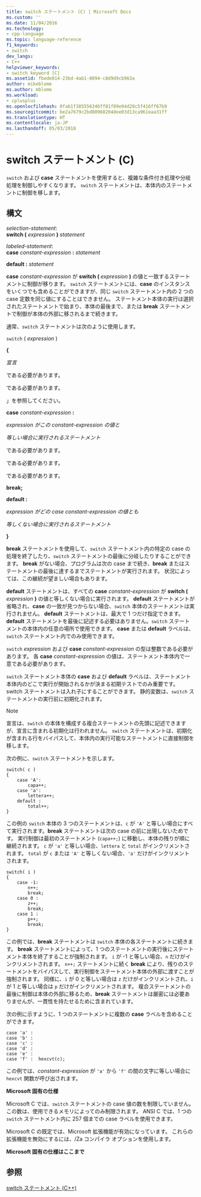 ```yaml
---
title: switch ステートメント (C) | Microsoft Docs
ms.custom: ''
ms.date: 11/04/2016
ms.technology:
- cpp-language
ms.topic: language-reference
f1_keywords:
- switch
dev_langs:
- C++
helpviewer_keywords:
- switch keyword [C]
ms.assetid: fbede014-23bd-4ab1-8094-c8d9d9cb963a
author: mikeblome
ms.author: mblome
ms.workload:
- cplusplus
ms.openlocfilehash: 0fab1f385556346ff81f89e94d20c5f416ff67b9
ms.sourcegitcommit: be2a7679c2bd80968204dee03d13ca961eaa31ff
ms.translationtype: HT
ms.contentlocale: ja-JP
ms.lasthandoff: 05/03/2018
---
```

# <a name="switch-statement-c"></a>switch ステートメント (C)
`switch` および **case** ステートメントを使用すると、複雑な条件付き処理や分岐処理を制御しやすくなります。 `switch` ステートメントは、本体内のステートメントに制御を移します。  
  
## <a name="syntax"></a>構文  
 *selection-statement*:  
 **switch (** *expression* **)** *statement*  
  
 *labeled-statement*:  
 **case**  *constant-expression*  **:**  *statement*  
  
 **default :**  *statement*  
  
 **case** *constant-expression* が **switch (** *expression* **)** の値と一致するステートメントに制御が移ります。 `switch` ステートメントには、**case** のインスタンスをいくつでも含めることができますが、同じ `switch` ステートメント内の 2 つの case 定数を同じ値にすることはできません。 ステートメント本体の実行は選択されたステートメントで始まり、本体の最後まで、または **break** ステートメントで制御が本体の外部に移されるまで続きます。  
  
 通常、`switch` ステートメントは次のように使用します。  
  
 `switch` ( *expression* )  
  
 **{**  
  
 *宣言*  
  
 である必要があります。  
  
 である必要があります。  
  
 」を参照してください。  
  
 **case** *constant-expression* **:**  
  
 *expression がこの constant-expression の値と*  
  
 *等しい場合に実行されるステートメント*  
  
 である必要があります。  
  
 である必要があります。  
  
 である必要があります。  
  
 **break;**  
  
 **default :**  
  
 *expression がどの case constant-expression の値とも*  
  
 *等しくない場合に実行されるステートメント*  
  
 **}**  
  
 **break** ステートメントを使用して、`switch` ステートメント内の特定の case の処理を終了したり、`switch` ステートメントの最後に分岐したりすることができます。 **break** がない場合、プログラムは次の case まで続き、**break** またはステートメントの最後に達するまでステートメントが実行されます。 状況によっては、この継続が望ましい場合もあります。  
  
 **default** ステートメントは、すべての **case** *constant-expression* が **switch (** *expression* **)** の値と等しくない場合に実行されます。 **default** ステートメントが省略され、**case** の一致が見つからない場合、`switch` 本体のステートメントは実行されません。 **default** ステートメントは、最大で 1 つだけ指定できます。 **default** ステートメントを最後に記述する必要はありません。`switch` ステートメントの本体内の任意の場所で使用できます。 **case** または **default** ラベルは、`switch` ステートメント内でのみ使用できます。  
  
 `switch` *expression* および **case** *constant-expression* の型は整数である必要があります。 各 **case** *constant-expression* の値は、ステートメント本体内で一意である必要があります。  
  
 `switch` ステートメント本体の **case** および **default** ラベルは、ステートメント本体内のどこで実行が開始されるかが決まる初期テストでのみ重要です。 switch ステートメントは入れ子にすることができます。 静的変数は、`switch` ステートメントの実行前に初期化されます。  
  
> [!NOTE]
>  宣言は、`switch` の本体を構成する複合ステートメントの先頭に記述できますが、宣言に含まれる初期化は行われません。 `switch` ステートメントは、初期化が含まれる行をバイパスして、本体内の実行可能なステートメントに直接制御を移します。  
  
 次の例に、`switch` ステートメントを示します。  
  
```  
switch( c )   
{  
    case 'A':  
        capa++;  
    case 'a':  
        lettera++;  
    default :  
        total++;  
}  
```  
  
 この例の `switch` 本体の 3 つのステートメントは、`c` が `'A'` と等しい場合にすべて実行されます。**break** ステートメントは次の case の前に出現しないためです。 実行制御は最初のステートメント (`capa++;`) に移動し、本体の残りが順に継続されます。 `c` が `'a'` と等しい場合、`lettera` と `total` がインクリメントされます。 `total` が `c` または `'A'` と等しくない場合、`'a'` だけがインクリメントされます。  
  
```  
switch( i )   
{  
    case -1:  
        n++;  
        break;  
    case 0 :  
        z++;  
        break;  
    case 1 :  
        p++;  
        break;  
}  
```  
  
 この例では、**break** ステートメントは `switch` 本体の各ステートメントに続きます。 **break** ステートメントによって、1 つのステートメントの実行後にステートメント本体を終了することが強制されます。 `i` が -1 と等しい場合、`n` だけがインクリメントされます。 `n++;` ステートメントに続く **break** により、残りのステートメントをバイパスして、実行制御をステートメント本体の外部に渡すことが強制されます。 同様に、`i` が 0 と等しい場合は `z` だけがインクリメントされ、`i` が 1 と等しい場合は `p` だけがインクリメントされます。 複合ステートメントの最後に制御は本体の外部に移るため、**break** ステートメントは厳密には必要ありませんが、一貫性を持たせるために含まれています。  
  
 次の例に示すように、1 つのステートメントに複数の **case** ラベルを含めることができます。  
  
```  
case 'a' :  
case 'b' :  
case 'c' :  
case 'd' :  
case 'e' :  
case 'f' :  hexcvt(c);  
```  
  
 この例では、*constant-expression* が `'a'` から `'f'` の間の文字に等しい場合に `hexcvt` 関数が呼び出されます。  
  
 **Microsoft 固有の仕様**  
  
 Microsoft C では、`switch` ステートメントの case 値の数を制限していません。 この数は、使用できるメモリによってのみ制限されます。 ANSI C では、1 つの `switch` ステートメント内に 257 個までの case ラベルを使用できます。  
  
 Microsoft C の既定では、Microsoft 拡張機能が有効になっています。 これらの拡張機能を無効にするには、/Za コンパイラ オプションを使用します。  
  
 **Microsoft 固有の仕様はここまで**  
  
## <a name="see-also"></a>参照  
 [switch ステートメント (C++)](../cpp/switch-statement-cpp.md)